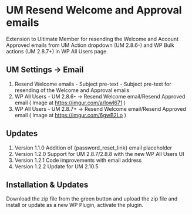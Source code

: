 # UM Resend Welcome and Approval emails
Extension to Ultimate Member for resending the Welcome and Account Approved emails from UM Action dropdown (UM 2.8.6-) and WP Bulk actions (UM 2.8.7+) in WP All Users page.

## UM Settings -> Email
1. Resend Welcome emails - Subject pre-text - Subject pre-text for resending of the Welcome and Approval emails
2. WP All Users - UM 2.8.6- -> Resend Welcome email/Resend Approved email ( Image at https://imgur.com/a/lowl671 )
3. WP All Users - UM 2.8.7+ -> Resend Welcome email/Resend Approved email ( Image at https://imgur.com/6gwB2Lo )

## Updates
1. Version 1.1.0 Addition of {password_reset_link} email placeholder
2. Version 1.2.0 Support for UM 2.8.7/2.8.8 with the new WP All Users UI
3. Version 1.2.1 Code improvements with email address
4. Version 1.2.2 Update for UM 2.10.5

## Installation & Updates
Download the zip file from the green button and upload the zip file and install or update as a new WP Plugin, activate the plugin.
